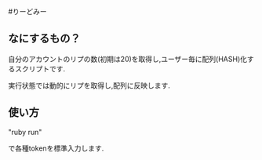 #りーどみー
## なにするもの？
自分のアカウントのリプの数(初期は20)を取得し,ユーザー毎に配列(HASH)化するスクリプトです.

実行状態では動的にリプを取得し,配列に反映します.

## 使い方
"ruby run"

で各種tokenを標準入力します.
